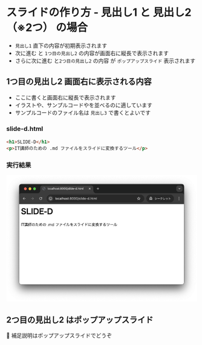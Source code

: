 # スライドの作り方 - 見出し1 と 見出し2（※2つ） の場合

+ `見出し1` 直下の内容が初期表示されます
+ 次に進む と `1つ目の見出し2` の内容が画面右に縦長で表示されます
+ さらに次に進む と`2つ目の見出し2` の内容 が `ポップアップスライド` 表示されます

## 1つ目の見出し2 画面右に表示される内容

+ ここに書くと画面右に縦長で表示されます
+ イラストや、サンプルコードやを並べるのに適しています
+ サンプルコードのファイル名は `見出し3` で書くとよいです

### slide-d.html

```html
<h1>SLIDE-D</h1>
<p>IT講師のための .md ファイルをスライドに変換するツール</p>
```

### 実行結果

![](https://raw.githubusercontent.com/murayama333/md2slide/refs/heads/main/md/usage/img/01.png)

## 2つ目の見出し2 はポップアップスライド

💬 補足説明はポップアップスライドでどうぞ
